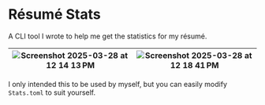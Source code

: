 # Résumé Stats

A CLI tool I wrote to help me get the statistics for my résumé.

| ![Screenshot 2025-03-28 at 12 14 13 PM](https://github.com/user-attachments/assets/efd677b7-c571-4e95-91f6-083a2a595b4c) | ![Screenshot 2025-03-28 at 12 18 41 PM](https://github.com/user-attachments/assets/582ba907-2f52-4bea-bddd-3a0bef463e32) |
| ------------------------------------------------------------------------------------------------------------------------ | ------------------------------------------------------------------------------------------------------------------------ |

I only intended this to be used by myself, but you can easily modify
`Stats.toml` to suit yourself.
